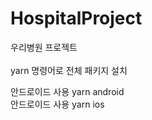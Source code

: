 # HospitalProject

우리병원 프로젝트<br>
<br>
yarn 명령어로 전체 패키지 설치

안드로이드 사용 yarn android<br>
안드로이드 사용 yarn ios<br>
